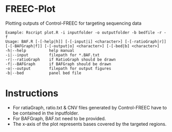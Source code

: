 # FREEC-Plot
Plotting outputs of Control-FREEC for targeting sequencing data


    Example: Rscript plot.R -i inputfolder -o outputfolder -b bedfile -r -f
    Usage: BAF.R [-[-help|h]] [-[-input|i] <character>] [-[-ratioGraph|r]] [-[-BAFGraph|f]] [-[-output|o] <character>] [-[-bed|b] <character>]
    -h|--help          help manual
    -i|--input         filepath for *.BAF.txt
    -r|--ratioGraph    if RatioGraph should be drawn
    -f|--BAFGraph      if BAFGraph should be drawn
    -o|--output        filepath for output figures
    -b|--bed           panel bed file    


# Instructions
* For ratiaGraph, ratio.txt & CNV files generated by Control-FREEC have to be contained in the inputfolder.
* For BAFGraph, BAF.txt need to be provided. 
* The x-axis of the plot represents bases covered by the targeted regions.
